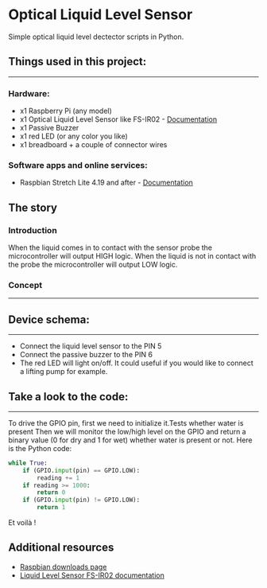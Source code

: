 # Optical Liquid Level Sensor

Simple optical liquid level dectector scripts in Python.

## Things used in this project:

* * *

### Hardware:

- x1 Raspberry Pi (any model)
- x1 Optical Liquid Level Sensor like FS-IR02 - [Documentation](https://www.dfrobot.com/wiki/index.php/Liquid_Level_Sensor-FS-IR02_SKU:_SEN0205)
- x1 Passive Buzzer
- x1 red LED  (or any color you like)
- x1 breadboard + a couple of connector wires

### Software apps and online services:

- Raspbian Stretch Lite 4.19 and after - [Documentation](https://www.raspberrypi.org/downloads/raspbian/)

## The story

### Introduction

When the liquid comes in to contact with the sensor probe the microcontroller will output HIGH logic. When the liquid is not in contact with the probe the microcontroller will output LOW logic.

### Concept

* * *

## Device schema:

* * *

- Connect the liquid level sensor to the PIN 5
- Connect the passive buzzer to the PIN 6
- The red LED will light on/off. It could useful if you would like to connect a lifting pump for example.

## Take a look to the code:

* * *

To drive the GPIO pin, first we need to initialize it.Tests whether water is present
Then we will monitor the low/high level on the GPIO and return a binary value (0 for dry and 1 for wet) whether water is present or not.
Here is the Python code:

```python
while True:
    if (GPIO.input(pin) == GPIO.LOW):
        reading += 1
    if reading >= 1000:
        return 0
    if (GPIO.input(pin) != GPIO.LOW):
        return 1
```


Et voilà !

## Additional resources
- [Raspbian downloads page](https://www.raspberrypi.org/downloads/raspbian/)
- [Liquid Level Sensor FS-IR02 documentation](https://www.dfrobot.com/wiki/index.php/Liquid_Level_Sensor-FS-IR02_SKU:_SEN0205)
